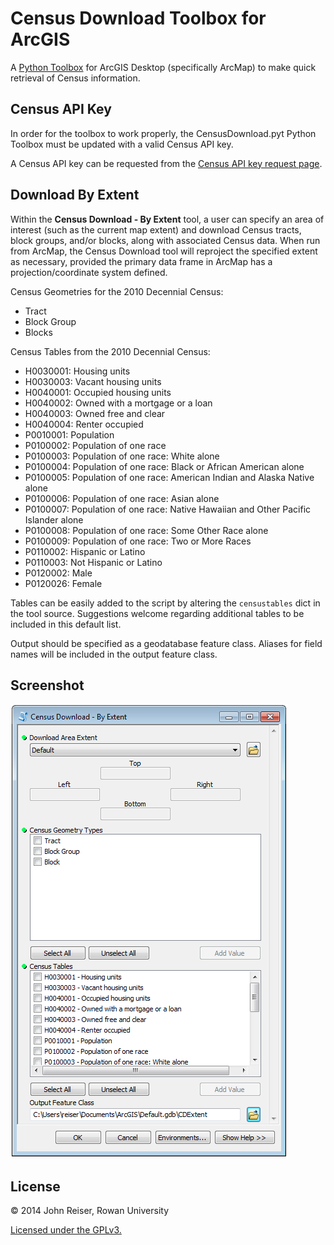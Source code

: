 # Census Download Toolbox for ArcGIS

A [Python Toolbox](http://resources.arcgis.com/en/help/main/10.2/index.html#//001500000022000000) for ArcGIS Desktop (specifically ArcMap) to make quick retrieval of Census information.

## Census API Key
In order for the toolbox to work properly, the CensusDownload.pyt Python Toolbox must be updated with a valid Census API key. 

A Census API key can be requested from the [Census API key request page](http://www.census.gov/developers/tos/key_request.html). 

## Download By Extent
Within the **Census Download - By Extent** tool, a user can specify an area of interest (such as the current map extent) and download Census tracts, block groups, and/or blocks, along with associated Census data. When run from ArcMap, the Census Download tool will reproject the specified extent as necessary, provided the primary data frame in ArcMap has a projection/coordinate system defined. 

Census Geometries for the 2010 Decennial Census:

- Tract
- Block Group
- Blocks

Census Tables from the 2010 Decennial Census:

- H0030001: Housing units
- H0030003: Vacant housing units
- H0040001: Occupied housing units
- H0040002: Owned with a mortgage or a loan
- H0040003: Owned free and clear
- H0040004: Renter occupied
- P0010001: Population
- P0100002: Population of one race
- P0100003: Population of one race: White alone
- P0100004: Population of one race: Black or African American alone
- P0100005: Population of one race: American Indian and Alaska Native alone
- P0100006: Population of one race: Asian alone
- P0100007: Population of one race: Native Hawaiian and Other Pacific Islander alone
- P0100008: Population of one race: Some Other Race alone
- P0100009: Population of one race: Two or More Races
- P0110002: Hispanic or Latino
- P0110003: Not Hispanic or Latino
- P0120002: Male
- P0120026: Female

Tables can be easily added to the script by altering the `censustables` dict in the tool source. Suggestions welcome regarding additional tables to be included in this default list. 

Output should be specified as a geodatabase feature class. Aliases for field names will be included in the output feature class. 

## Screenshot
![Screenshot of Census Download tool.](//raw.githubusercontent.com/RowanGeolab/ArcGISCensusDownload/master/arcgispythontoolbox.png)

## License
&copy; 2014 John Reiser, Rowan University

[Licensed under the GPLv3.](https://www.gnu.org/copyleft/gpl.html)
